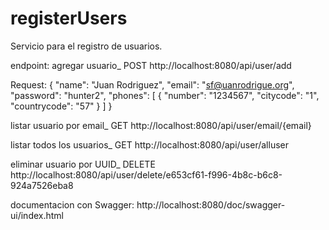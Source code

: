 # registerUsers
Servicio para el registro de usuarios.

endpoint:
agregar usuario_ POST
http://localhost:8080/api/user/add

Request:
{
    "name": "Juan Rodriguez",
    "email": "sf@uanrodrigue.org",
    "password": "hunter2",
    "phones": [
        {
            "number": "1234567",
            "citycode": "1",
            "countrycode": "57"
        }
    ]
}

listar usuario por email_ GET
http://localhost:8080/api/user/email/{email}

listar todos los usuarios_ GET
http://localhost:8080/api/user/alluser

eliminar usuario por UUID_ DELETE
http://localhost:8080/api/user/delete/e653cf61-f996-4b8c-b6c8-924a7526eba8




documentacion con Swagger:
http://localhost:8080/doc/swagger-ui/index.html
